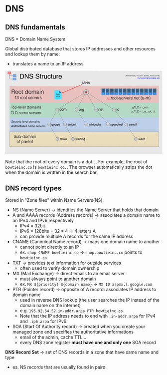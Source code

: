 # DNS

## DNS fundamentals

DNS = Domain Name System

Global distributed database that stores IP addresses and other resources and lookup them by name:

- translates a name to an IP address

![Dns Structure](ch5.10-dns.dns-structure.png)

Note that the root of every domain is a dot `.`. For example, the root of `bowtieinc.co` is `bowtieinc.co.`. The browser automatically strips the dot when the domain is written in the search bar.

## DNS record types

Stored in "Zone files" within Name Servers(NS).

- NS (Name Server) -> identifies the Name Server that holds that domain
- A and AAAA records (Address records) -> associates a domain name to an IPv4 and IPv6 respectively
  - IPv4 = 32bit
  - IPv6 = 128bits = 32 \* 4 -> 4 letters A
  - can provide multiple A records for the same IP address
- CNAME (Canonical Name record) -> maps one domain name to another
  - cannot point directly to an IP
  - ex. `shop CNAME bowtieinc.co` -> `shop.bowtieinc.co` points to `bowtieinc.co`
- TXT -> provides text information for outside services
  - often used to verify domain ownership
- MX (Mail Exchange) -> direct emails to an email server
  - must always point to another domain
  - ex. `MX ${priority} ${domain name}` -> `MX 10 aspmx.l.google.com`
- PTR (Pointer record) -> opposite of A record: associates IP address to domain name
  - used in reverse DNS lookup (the user searches the IP instead of the domain name on the internet)
  - e.g. `195.92.54.52.in-addr.arpa PTR bowtieinc.co.`
  - Note that the IP address needs to end with `.in-addr.arpa` for IPv4 and `.ip6.arpa` for IPv6
- SOA (Start Of Authority record) -> created when you create your managed zone and specifies the authoritative informations
  - email of the admin, cache TTL...
  - every DNS zone register **must have one and only one** SOA record

**DNS Record Set** -> set of DNS records in a zone that have same name and type

- es. NS records that are usually found in pairs
